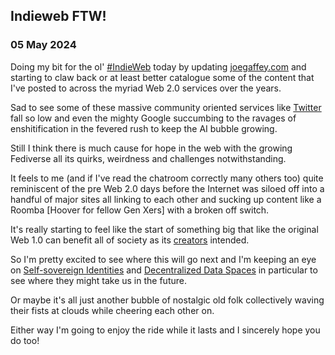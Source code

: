 ## Indieweb FTW!

### 05 May 2024

Doing my bit for the ol' [#IndieWeb](https://mastodon.social/tags/indieweb) today by updating [joegaffey.com](joegaffey.com) and starting to claw back or at least better catalogue some of the content that I've posted to across the myriad Web 2.0 services over the years.

Sad to see some of these massive community oriented services like [Twitter](https://twitter.com/) fall so low and even the mighty Google succumbing to the ravages of enshitification in the fevered rush to keep the AI bubble growing.

Still I think there is much cause for hope in the web with the growing Fediverse all its quirks, weirdness and challenges notwithstanding.

It feels to me (and if I've read the chatroom correctly many others too) quite reminiscent of the pre Web 2.0 days before the Internet was siloed off into a handful of major sites all linking to each other and sucking up content like a Roomba [Hoover for fellow Gen Xers] with a broken off switch.

It's really starting to feel like the start of something big that like the original Web 1.0 can benefit all of society as its [creators](https://en.wikipedia.org/wiki/Tim_Berners-Lee) intended.

So I'm pretty excited to see where this will go next and I'm keeping an eye on [Self-sovereign Identities](https://en.wikipedia.org/wiki/Self-sovereign_identity) and [Decentralized Data Spaces](https://solidproject.org/) in particular to see where they might take us in the future.

Or maybe it's all just another bubble of nostalgic old folk collectively waving their fists at clouds while cheering each other on.

Either way I'm going to enjoy the ride while it lasts and I sincerely hope you do too!
